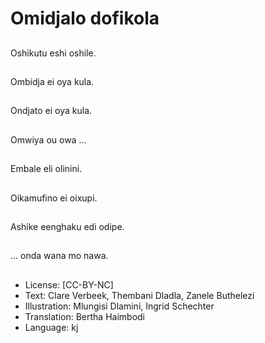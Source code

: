 # Omidjalo dofikola

##
Oshikutu eshi oshile.

##
Ombidja ei oya kula.

##
Ondjato ei oya kula.

##
Omwiya ou owa ...

##
Embale eli olinini.

##
Oikamufino ei oixupi.

##
Ashike eenghaku edi odipe.

##
... onda wana mo nawa.

##
* License: [CC-BY-NC]
* Text: Clare Verbeek, Thembani Dladla, Zanele Buthelezi
* Illustration: Mlungisi Dlamini, Ingrid Schechter
* Translation: Bertha Haimbodi
* Language: kj
